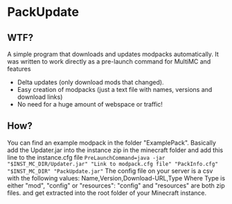 # PackUpdate

## WTF?
A simple program that downloads and updates modpacks automatically.
It was written to work directly as a pre-launch command for MultiMC and features
 * Delta updates (only download mods that changed).
 * Easy creation of modpacks (just a text file with names, versions and download links)
 * No need for a huge amount of webspace or traffic!

## How?
You can find an example modpack in the folder "ExamplePack".
Basically add the Updater.jar into the instance zip in the minecraft folder
and add this line to the instance.cfg file
`PreLaunchCommand=java -jar "$INST_MC_DIR/Updater.jar" "Link to modpack.cfg file" "PackInfo.cfg" "$INST_MC_DIR" "PackUpdate.jar"`
The config file on your server is a csv with the following values:
Name,Version,Download-URL,Type
Where Type is either "mod", "config" or "resources":
"config" and "resources" are both zip files.
and get extracted into the root folder of your Minecraft instance.
